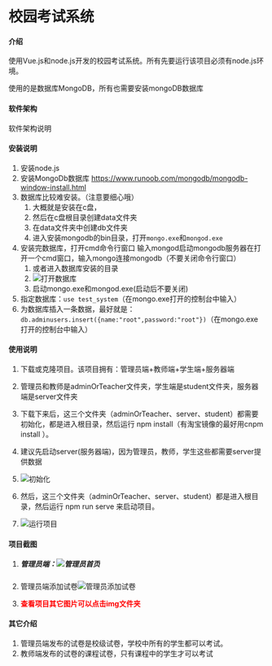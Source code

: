 # 校园考试系统

#### 介绍
使用Vue.js和node.js开发的校园考试系统。所有先要运行该项目必须有node.js环境。

使用的是数据库MongoDB，所有也需要安装mongoDB数据库

#### 软件架构
软件架构说明 

#### 安装说明

1. 安装node.js
2. 安装MongoDb数据库 https://www.runoob.com/mongodb/mongodb-window-install.html
3. 数据库比较难安装。（注意要细心哦）
   1. 大概就是安装在c盘，
   2. 然后在c盘根目录创建data文件夹
   3. 在data文件夹中创建db文件夹
   4. 进入安装mongodb的bin目录，打开`mongo.exe`和`mongod.exe`
4. 安装完数据库，打开cmd命令行窗口 输入mongod启动mongodb服务器在打开一个cmd窗口，输入mongo连接mongodb（不要关闭命令行窗口）
   1. 或者进入数据库安装的目录
   2. ![打开数据库](https://gitee.com/zxr-xiaoha/campus-examination-system/raw/0ecf575b47ca72765bb9111026b3c12503df2422/img/%E6%89%93%E5%BC%80%E6%95%B0%E6%8D%AE%E5%BA%93.png)
   3. 启动mongo.exe和mongod.exe(启动后不要关闭)
5. 指定数据库：`use test_system`（在mongo.exe打开的控制台中输入）
6. 为数据库插入一条数据，最好就是：`db.adminusers.insert({name:"root",password:"root"})`（在mongo.exe打开的控制台中输入）

#### 使用说明

1. 下载或克隆项目。该项目拥有：管理员端+教师端+学生端+服务器端

2. 管理员和教师是adminOrTeacher文件夹，学生端是student文件夹，服务器端是server文件夹

3. 下载下来后，这三个文件夹（adminOrTeacher、server、student）都需要初始化，都是进入根目录，然后运行 npm install（有淘宝镜像的最好用cnpm install ）。

4. 建议先启动server(服务器端)，因为管理员，教师，学生这些都需要server提供数据

5. ![初始化](https://gitee.com/zxr-xiaoha/campus-examination-system/raw/9daa9f4a375cf91676bc4adf1f5f67a39434ad1d/img/image-20211127122322922.png)

6. 然后，这三个文件夹（adminOrTeacher、server、student）都是进入根目录，然后运行 npm run serve 来启动项目。 

7. ![运行项目](https://gitee.com/zxr-xiaoha/campus-examination-system/raw/9daa9f4a375cf91676bc4adf1f5f67a39434ad1d/img/image-20211127122022797.png)

   

#### 项目截图

1. ##### 管理员端：![管理员首页](https://gitee.com/zxr-xiaoha/campus-examination-system/raw/9daa9f4a375cf91676bc4adf1f5f67a39434ad1d/img/image-20211127122654977.png)

2. 管理员端添加试卷![管理员添加试卷](https://gitee.com/zxr-xiaoha/campus-examination-system/raw/9daa9f4a375cf91676bc4adf1f5f67a39434ad1d/img/image-20211127122745572.png)

3. <font color="red">**查看项目其它图片可以点击img文件夹**</font>

#### 其它介绍

1. 管理员端发布的试卷是校级试卷，学校中所有的学生都可以考试。
2. 教师端发布的试卷的课程试卷，只有课程中的学生才可以考试
